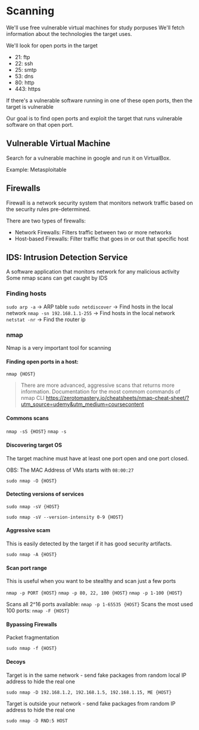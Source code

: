 # Scanning

We'll use free vulnerable virtual machines for study porpuses
We'll fetch information about the technologies the target uses.

We'll look for open ports in the target

- 21: ftp
- 22: ssh
- 25: smtp
- 53: dns
- 80: http
- 443: https

If there's a vulnerable software running in one of these open ports, then the target is vulnerable

Our goal is to find open ports and exploit the target that runs vulnerable software on that open port.

## Vulnerable Virtual Machine

Search for a vulnerable machine in google and run it on VirtualBox.

Example: Metasploitable

## Firewalls

Firewall is a network security system that monitors network traffic based on the security rules pre-determined.

There are two types of firewalls:

- Network Firewalls: Filters traffic between two or more networks
- Host-based Firewalls: Filter traffic that goes in or out that specific host

## IDS: Intrusion Detection Service

A software application that monitors network for any malicious activity
Some nmap scans can get caught by IDS

### Finding hosts

`sudo arp -a` -> ARP table
`sudo netdiscover` -> Find hosts in the local network
`nmap -sn 192.168.1.1-255` -> Find hosts in the local network
`netstat -nr` -> Find the router ip

### nmap

Nmap is a very important tool for scanning

#### Finding open ports in a host:

`nmap {HOST}`

> There are more advanced, aggressive scans that returns more information.
> Documentation for the most commom commands of nmap CLI
> https://zerotomastery.io/cheatsheets/nmap-cheat-sheet/?utm_source=udemy&utm_medium=coursecontent

#### Commons scans

`nmap -sS {HOST}`
`nmap -s`

#### Discovering target OS

The target machine must have at least one port open and one port closed.

OBS: The MAC Address of VMs starts with `08:00:27`

`sudo nmap -O {HOST}`

#### Detecting versions of services

`sudo nmap -sV {HOST}`

`sudo nmap -sV --version-intensity 0-9 {HOST}`

#### Aggressive scam

This is easily detected by the target if it has good security artifacts.

`sudo nmap -A {HOST}`

#### Scan port range

This is useful when you want to be stealthy and scan just a few ports

`nmap -p PORT {HOST}`
`nmap -p 80, 22, 100 {HOST}`
`nmap -p 1-100 {HOST}`

Scans all 2^16 ports available: `nmap -p 1-65535 {HOST}`
Scans the most used 100 ports: `nmap -F {HOST}`

#### Bypassing Firewalls

Packet fragmentation

`sudo nmap -f {HOST}`

#### Decoys

Target is in the same network - send fake packages from random local IP address to hide the real one

`sudo nmap -D 192.168.1.2, 192.168.1.5, 192.168.1.15, ME {HOST}`

Target is outside your network - send fake packages from random IP address to hide the real one

`sudo nmap -D RND:5 HOST`
